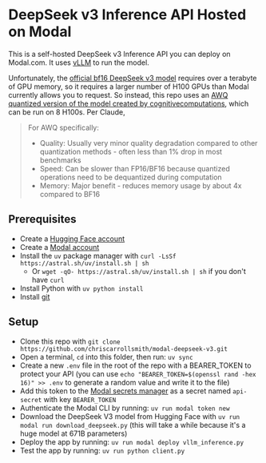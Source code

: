 # DeepSeek v3 Inference API Hosted on Modal

This is a self-hosted DeepSeek v3 Inference API you can deploy on Modal.com. It uses [vLLM](https://vllm.ai/) to run the model.

Unfortunately, the [official bf16 DeepSeek v3 model](https://huggingface.co/cognitivecomputations/DeepSeek-V3-AWQ) requires over a terabyte of GPU memory, so it requires a larger number of H100 GPUs than Modal currently allows you to request. So instead, this repo uses an [AWQ quantized version of the model created by cognitivecomputations](https://huggingface.co/cognitivecomputations/DeepSeek-V3-AWQ), which can be run on 8 H100s. Per Claude,

> For AWQ specifically:
>
> - Quality: Usually very minor quality degradation compared to other quantization methods - often less than 1% drop in most benchmarks
> - Speed: Can be slower than FP16/BF16 because quantized operations need to be dequantized during computation
> - Memory: Major benefit - reduces memory usage by about 4x compared to BF16

## Prerequisites

- Create a [Hugging Face account](https://huggingface.co/)
- Create a [Modal account](https://modal.com/)
- Install the `uv` package manager with `curl -LsSf https://astral.sh/uv/install.sh | sh`
    - Or `wget -qO- https://astral.sh/uv/install.sh | sh` if you don't have `curl`
- Install Python with `uv python install`
- Install [git](https://git-scm.com/)

## Setup

- Clone this repo with `git clone https://github.com/chriscarrollsmith/modal-deepseek-v3.git`
- Open a terminal, `cd` into this folder, then run: `uv sync`
- Create a new `.env` file in the root of the repo with a BEARER_TOKEN to protect your API (you can use `echo "BEARER_TOKEN=$(openssl rand -hex 16)" >> .env` to generate a random value and write it to the file)
- Add this token to the [Modal secrets manager](https://modal.com/secrets/) as a secret named `api-secret` with key `BEARER_TOKEN`
- Authenticate the Modal CLI by running: `uv run modal token new`
- Download the DeepSeek V3 model from Hugging Face with `uv run modal run download_deepseek.py` (this will take a while because it's a huge model at 671B parameters)
- Deploy the app by running: `uv run modal deploy vllm_inference.py`
- Test the app by running: `uv run python client.py`